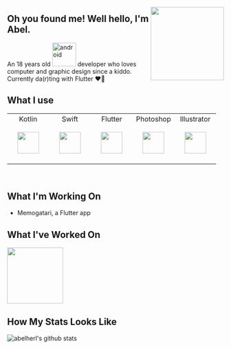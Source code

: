 <img align='right' src="https://i.pinimg.com/originals/3f/2b/74/3f2b7432958ae4deaceed4e28b5322ed.gif" height="170"><h2>Oh you found me! Well hello, I'm Abel.</h2>
<p>An 18 years old <img src="https://cdn.svgporn.com/logos/android.svg" width="55" alt="android"> developer who loves computer and graphic design since a kiddo. Currently da(r)ting with Flutter ♥🤫</p>
  
## What I use
<table>
  <tbody>
    <tr valign="top">
      <td width="20%" align="center">
        <span>Kotlin</span><br><br>
        <img width="50px" src="https://cdn.svgporn.com/logos/kotlin.svg"><br><br>
      </td>
      <td width="20%" align="center">
        <span>Swift</span><br><br>
        <img width="50px" src="https://cdn.svgporn.com/logos/swift.svg"><br><br>
      </td>
      <td width="20%" align="center">
        <span>Flutter</span><br><br>
        <img width="50px" src="https://cdn.svgporn.com/logos/flutter.svg"><br><br>
      </td>
      <td width="20%" align="center">
        <span>Photoshop</span><br><br>
        <img width="50px" src="https://cdn.worldvectorlogo.com/logos/photoshop-cc.svg"><br><br>
      </td>
      <td width="20%" align="center">
        <span>Illustrator</span><br><br>
        <img height="50px" src="https://cdn.worldvectorlogo.com/logos/adobe-illustrator-cc.svg"><br><br>
      </td>
    </tr>
  </tbody>
</table><br>

## What I'm Working On

- Memogatari, a Flutter app

## What I've Worked On

<a href="https://github.com/abelherl/antrian">
  <img src="https://github-readme-stats.vercel.app/api/pin/?username=abelherl&repo=antrian&theme=default" height="130"/>
</a>

## How My Stats Looks Like

![abelherl's github stats](https://github-readme-stats.vercel.app/api?username=abelherl&show_icons=true&theme=default)
